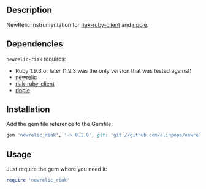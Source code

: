 ## Description

NewRelic instrumentation for [riak-ruby-client](https://github.com/basho/riak-ruby-client) and [ripple](https://github.com/seancribbs/ripple).

## Dependencies
`newrelic-riak` requires:
- Ruby 1.9.3 or later (1.9.3 was the only version that was tested against)
- [newrelic](https://github.com/newrelic/rpm)
- [riak-ruby-client](https://github.com/basho/riak-ruby-client)
- [ripple](https://github.com/seancribbs/ripple)

## Installation

Add the gem file reference to the Gemfile:

``` ruby
gem 'newrelic_riak', '~> 0.1.0', git: 'git://github.com/alinpopa/newrelic-riak.git', ref: '7b0bcaadfd5d10daa74825249f484c85f3be488c'
```

## Usage
Just require the gem where you need it:
``` ruby
require 'newrelic_riak'
```

